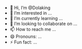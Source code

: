 - 👋 Hi, I’m @Dolaking
- 👀 I’m interested in ...
- 🌱 I’m currently learning ...
- 💞️ I’m looking to collaborate on ...
- 📫 How to reach me ...
- 😄 Pronouns: ...
- ⚡ Fun fact: ...

<!---
Dolaking/Dolaking is a ✨ special ✨ repository because its `README.md` (this file) appears on your GitHub profile.
You can click the Preview link to take a look at your changes.
--->
